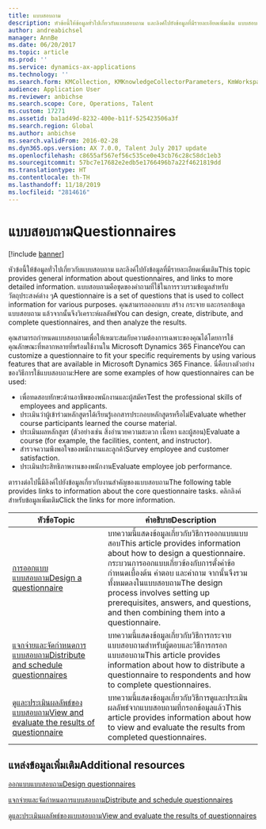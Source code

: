 ```yaml
---
title: แบบสอบถาม
description: หัวข้อนี้ให้ข้อมูลทั่วไปเกี่ยวกับแบบสอบถาม และลิงค์ไปยังข้อมูลที่มีรายละเอียดเพิ่มเติม แบบสอบถามคือชุดของคำถามที่ใช้ในการรวบรวมข้อมูลสำหรับวัตถุประสงค์ต่าง ๆ คุณสามารถออกแบบ สร้าง กระจาย และกรอกข้อมูลแบบสอบถาม แล้วจากนั้นจึงวิเคราะห์ผลลัพธ์
author: andreabichsel
manager: AnnBe
ms.date: 06/20/2017
ms.topic: article
ms.prod: ''
ms.service: dynamics-ax-applications
ms.technology: ''
ms.search.form: KMCollection, KMKnowledgeCollectorParameters, KmWorkspace
audience: Application User
ms.reviewer: anbichse
ms.search.scope: Core, Operations, Talent
ms.custom: 17271
ms.assetid: ba1ad49d-8232-400e-b11f-525423506a3f
ms.search.region: Global
ms.author: anbichse
ms.search.validFrom: 2016-02-28
ms.dyn365.ops.version: AX 7.0.0, Talent July 2017 update
ms.openlocfilehash: c8655af567ef56c535ce0e43cb76c28c58dc1eb3
ms.sourcegitcommit: 57bc7e17682e2edb5e1766496b7a22f4621819dd
ms.translationtype: HT
ms.contentlocale: th-TH
ms.lasthandoff: 11/18/2019
ms.locfileid: "2814616"
---
```

# <a name="questionnaires"></a><span data-ttu-id="2fda8-105">แบบสอบถาม</span><span class="sxs-lookup"><span data-stu-id="2fda8-105">Questionnaires</span></span>

[!include [banner](includes/banner.md)]

<span data-ttu-id="2fda8-106">หัวข้อนี้ให้ข้อมูลทั่วไปเกี่ยวกับแบบสอบถาม และลิงค์ไปยังข้อมูลที่มีรายละเอียดเพิ่มเติม</span><span class="sxs-lookup"><span data-stu-id="2fda8-106">This topic provides general information about questionnaires, and links to more detailed information.</span></span> <span data-ttu-id="2fda8-107">แบบสอบถามคือชุดของคำถามที่ใช้ในการรวบรวมข้อมูลสำหรับวัตถุประสงค์ต่าง ๆ</span><span class="sxs-lookup"><span data-stu-id="2fda8-107">A questionnaire is a set of questions that is used to collect information for various purposes.</span></span> <span data-ttu-id="2fda8-108">คุณสามารถออกแบบ สร้าง กระจาย และกรอกข้อมูลแบบสอบถาม แล้วจากนั้นจึงวิเคราะห์ผลลัพธ์</span><span class="sxs-lookup"><span data-stu-id="2fda8-108">You can design, create, distribute, and complete questionnaires, and then analyze the results.</span></span> 

<span data-ttu-id="2fda8-109">คุณสามารถกำหนดแบบสอบถามเพื่อให้เหมาะสมกับความต้องการเฉพาะของคุณได้โดยการใช้คุณลักษณะที่หลากหลายที่พร้อมใช้งานใน Microsoft Dynamics 365 Finance</span><span class="sxs-lookup"><span data-stu-id="2fda8-109">You can customize a questionnaire to fit your specific requirements by using various features that are available in Microsoft Dynamics 365 Finance.</span></span> <span data-ttu-id="2fda8-110">นี่คือบางตัวอย่างของวิธีการใช้แบบสอบถาม:</span><span class="sxs-lookup"><span data-stu-id="2fda8-110">Here are some examples of how questionnaires can be used:</span></span>

-   <span data-ttu-id="2fda8-111">เพื่อทดสอบทักษะด้านอาชีพของพนักงานและผู้สมัคร</span><span class="sxs-lookup"><span data-stu-id="2fda8-111">Test the professional skills of employees and applicants.</span></span>
-   <span data-ttu-id="2fda8-112">ประเมินว่าผู้เข้าร่วมหลักสูตรได้เรียนรู้เอกสารประกอบหลักสูตรหรือไม่</span><span class="sxs-lookup"><span data-stu-id="2fda8-112">Evaluate whether course participants learned the course material.</span></span>
-   <span data-ttu-id="2fda8-113">ประเมินผลหลักสูตร (ตัวอย่างเช่น สิ่งอำนวยความสะดวก เนื้อหา และผู้สอน)</span><span class="sxs-lookup"><span data-stu-id="2fda8-113">Evaluate a course (for example, the facilities, content, and instructor).</span></span>
-   <span data-ttu-id="2fda8-114">สำรวจความพึงพอใจของพนักงานและลูกค้า</span><span class="sxs-lookup"><span data-stu-id="2fda8-114">Survey employee and customer satisfaction.</span></span>
-   <span data-ttu-id="2fda8-115">ประเมินประสิทธิภาพงานของพนักงาน</span><span class="sxs-lookup"><span data-stu-id="2fda8-115">Evaluate employee job performance.</span></span>

<span data-ttu-id="2fda8-116">ตารางต่อไปนี้มีลิงค์ไปยังข้อมูลเกี่ยวกับงานสำคัญของแบบสอบถาม</span><span class="sxs-lookup"><span data-stu-id="2fda8-116">The following table provides links to information about the core questionnaire tasks.</span></span> <span data-ttu-id="2fda8-117">คลิกลิงค์สำหรับข้อมูลเพิ่มเติม</span><span class="sxs-lookup"><span data-stu-id="2fda8-117">Click the links for more information.</span></span>

| <span data-ttu-id="2fda8-118">หัวข้อ</span><span class="sxs-lookup"><span data-stu-id="2fda8-118">Topic</span></span>| <span data-ttu-id="2fda8-119">คำอธิบาย</span><span class="sxs-lookup"><span data-stu-id="2fda8-119">Description</span></span>|
|------|------------|
| [<span data-ttu-id="2fda8-120">การออกแบบแบบสอบถาม</span><span class="sxs-lookup"><span data-stu-id="2fda8-120">Design a questionnaire</span></span>](design-questionnaires.md)  | <span data-ttu-id="2fda8-121">บทความนี้แสดงข้อมูลเกี่ยวกับวิธีการออกแบบแบบสอบ</span><span class="sxs-lookup"><span data-stu-id="2fda8-121">This article provides information about how to design a questionnaire.</span></span> <span data-ttu-id="2fda8-122">กระบวนการออกแบบเกี่ยวข้องกับการตั้งค่าข้อกำหนดเบื้องต้น คำตอบ และคำถาม จากนั้นจึงรวมทั้งหมดลงในแบบสอบถาม</span><span class="sxs-lookup"><span data-stu-id="2fda8-122">The design process involves setting up prerequisites, answers, and questions, and then combining them into a questionnaire.</span></span> |
| [<span data-ttu-id="2fda8-123">แจกจ่ายและจัดกำหนดการแบบสอบถาม</span><span class="sxs-lookup"><span data-stu-id="2fda8-123">Distribute and schedule questionnaires</span></span>](distribute-questionnaires.md)  | <span data-ttu-id="2fda8-124">บทความนี้แสดงข้อมูลเกี่ยวกับวิธีการกระจายแบบสอบถามสำหรับผู้ตอบและวิธีการกรอกแบบสอบถาม</span><span class="sxs-lookup"><span data-stu-id="2fda8-124">This article provides information about how to distribute a questionnaire to respondents and how to complete questionnaires.</span></span>                                                                       |
| [<span data-ttu-id="2fda8-125">ดูและประเมินผลลัพธ์ของแบบสอบถาม</span><span class="sxs-lookup"><span data-stu-id="2fda8-125">View and evaluate the results of questionnaire</span></span>](evaluate-questionnaire-results.md) | <span data-ttu-id="2fda8-126">บทความนี้แสดงข้อมูลเกี่ยวกับวิธีการดูและประเมินผลลัพธ์จากแบบสอบถามที่กรอกข้อมูลแล้ว</span><span class="sxs-lookup"><span data-stu-id="2fda8-126">This article provides information about how to view and evaluate the results from completed questionnaires.</span></span>                                                                                        |



<a name="additional-resources"></a><span data-ttu-id="2fda8-127">แหล่งข้อมูลเพิ่มเติม</span><span class="sxs-lookup"><span data-stu-id="2fda8-127">Additional resources</span></span>
--------

[<span data-ttu-id="2fda8-128">ออกแบบแบบสอบถาม</span><span class="sxs-lookup"><span data-stu-id="2fda8-128">Design questionnaires</span></span>](design-questionnaires.md)

[<span data-ttu-id="2fda8-129">แจกจ่ายและจัดกำหนดการแบบสอบถาม</span><span class="sxs-lookup"><span data-stu-id="2fda8-129">Distribute and schedule questionnaires</span></span>](distribute-questionnaires.md)

[<span data-ttu-id="2fda8-130">ดูและประเมินผลลัพธ์ของแบบสอบถาม</span><span class="sxs-lookup"><span data-stu-id="2fda8-130">View and evaluate the results of questionnaires</span></span>](evaluate-questionnaire-results.md)

